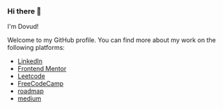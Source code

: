 ### Hi there 👋
I'm Dovud!

Welcome to my GitHub profile. You can find more about my work on the following platforms:

- [LinkedIn](https://www.linkedin.com/in/dovud-jo-rayev-4a60aa2b1/)
- [Frontend Mentor](https://www.frontendmentor.io/profile/N1Dovud)
- [Leetcode](https://leetcode.com/u/smbsmbsmbsmb/)
- [FreeCodeCamp](https://www.freecodecamp.org/fccb6330ab9-a771-49a8-ae2b-75fc2a7774aa)
- [roadmap](https://roadmap.sh/u/n1dovud)
- [medium](https://medium.com/@N1Dovud)
